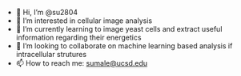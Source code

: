 - 👋 Hi, I’m @su2804
- 👀 I’m interested in cellular image analysis
- 🌱 I’m currently learning to image yeast cells and extract useful information regarding their energetics
- 💞️ I’m looking to collaborate on machine learning based analysis if intracellular strutures
- 📫 How to reach me: sumale@ucsd.edu

<!---
su2804/su2804 is a ✨ special ✨ repository because its `README.md` (this file) appears on your GitHub profile.
You can click the Preview link to take a look at your changes.
--->
